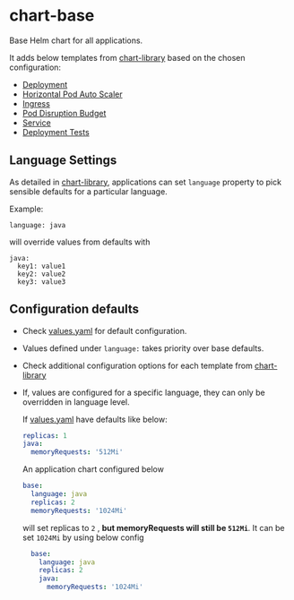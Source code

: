# chart-base

Base Helm chart for all applications.

It adds below templates from [chart-library](https://github.com/hmcts/chart-library/) based on the chosen configuration:

- [Deployment](https://github.com/hmcts/chart-library/tree/master#deployment)
- [Horizontal Pod Auto Scaler](https://github.com/hmcts/chart-library/tree/master#hpa-horizontal-pod-auto-scaler)
- [Ingress](https://github.com/hmcts/chart-library/tree/master#ingress)
- [Pod Disruption Budget](https://github.com/hmcts/chart-library/tree/master#pod-disruption-budget)
- [Service](https://github.com/hmcts/chart-library/tree/master#service)
- [Deployment Tests](https://github.com/hmcts/chart-library/tree/master#smoke-and-functional-tests)

## Language Settings

As detailed in [chart-library](https://github.com/hmcts/chart-library/tree/master#language), applications can set `language` property to pick sensible defaults for a particular language.

Example:
```
language: java
```
will override values from defaults with
```
java:
  key1: value1
  key2: value2
  key3: value3
``` 

## Configuration defaults

- Check [values.yaml](base/values.yaml) for default configuration.
- Values defined under `language:` takes priority over base defaults.
- Check additional configuration options for each template from [chart-library](https://github.com/hmcts/chart-library/)
- If, values are configured for a specific language, they can only be overridden in language level.

  If [values.yaml](base/values.yaml) have defaults like below: 
  
  ```yaml
  replicas: 1
  java:
    memoryRequests: '512Mi'
  ```
  An application chart configured below 
  ```yaml
  base:
    language: java
    replicas: 2
    memoryRequests: '1024Mi'
  ```
  will set replicas to `2` , **but memoryRequests will still be `512Mi`**. It can be set `1024Mi` by using below config
  
  ```yaml
    base:
      language: java
      replicas: 2
      java:
        memoryRequests: '1024Mi'
    ```
